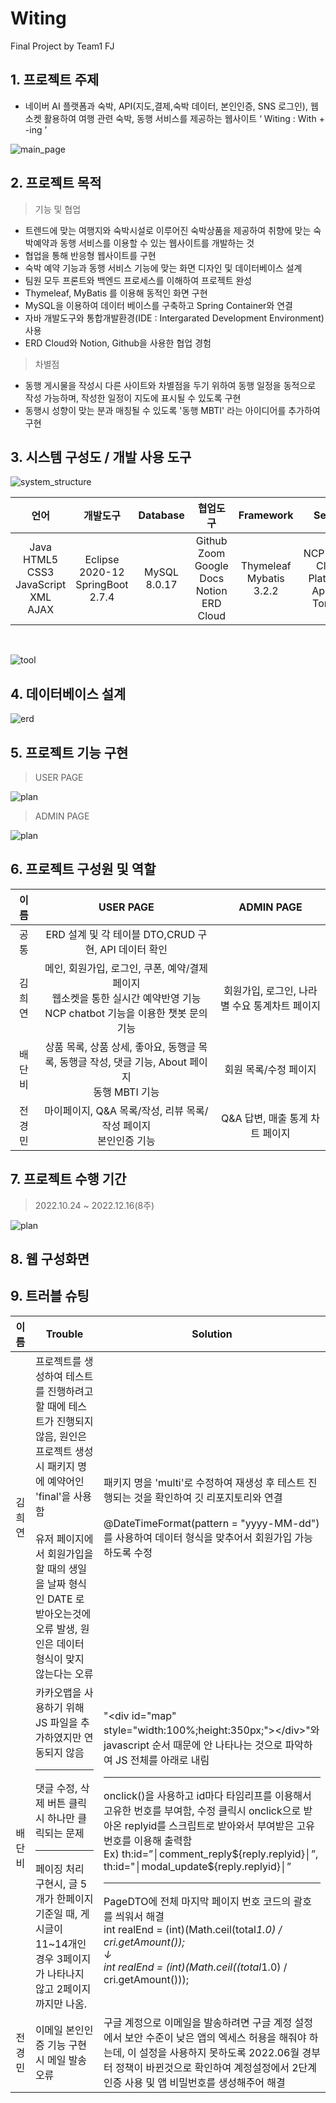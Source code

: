 # Witing
Final Project by Team1 FJ

## 1. 프로젝트 주제
- 네이버 AI 플랫폼과 숙박, API(지도,결제,숙박 데이터, 본인인증, SNS 로그인), 웹소켓 활용하여 여행 관련 숙박, 동행 서비스를 제공하는 웹사이트 ‘ Witing : With + -ing ’

![main_page](witing/src/main/resources/static/images/readme/main_page.png)


## 2. 프로젝트 목적
> 기능 및 협업 <br>
- 트렌드에 맞는 여행지와 숙박시설로 이루어진 숙박상품을 제공하여 취향에 맞는 숙박예약과 동행 서비스를 이용할 수 있는 웹사이트를 개발하는 것 
- 협업을 통해 반응형 웹사이트를 구현
- 숙박 예약 기능과 동행 서비스 기능에 맞는 화면 디자인 및 데이터베이스 설계
- 팀원 모두 프론트와 백엔드 프로세스를 이해하여 프로젝트 완성
- Thymeleaf, MyBatis 를 이용해 동적인 화면 구현
- MySQL을 이용하여 데이터 베이스를 구축하고 Spring Container와 연결
- 자바 개발도구와 통합개발환경(IDE : Intergarated Development Environment) 사용
- ERD Cloud와 Notion, Github을 사용한 협업 경험
> 차별점 <br>
- 동행 게시물을 작성시 다른 사이트와 차별점을 두기 위하여 동행 일정을 동적으로 작성 가능하며, 작성한 일정이 지도에 표시될 수 있도록 구현
- 동행시 성향이 맞는 분과 매칭될 수 있도록 '동행 MBTI' 라는 아이디어를 추가하여 구현



## 3. 시스템 구성도 / 개발 사용 도구
![system_structure](witing/src/main/resources/static/images/readme/system_structure.png)

|                            언어                            |                 개발도구                  |    Database    |                           협업도구                           |          Framework          |         Server          |
|:--------------------------------------------------------:|:-------------------------------------:|:--------------:|:--------------------------------------------------------:|:---------------------------:|:-----------------------:|
| Java<br/>HTML5<br/>CSS3<br/>JavaScript<br/>XML<br/>AJAX  | Eclipse 2020-12<br/>SpringBoot 2.7.4  |  MySQL 8.0.17  | Github<br/>Zoom<br/>Google Docs<br/>Notion<br/>ERD Cloud | Thymeleaf<br/>Mybatis 3.2.2 | NCP(Naver Cloud Platform)<br/>Apache Tomcat |

<br>

![tool](witing/src/main/resources/static/images/readme/tool.jpg)


## 4. 데이터베이스 설계
![erd](witing/src/main/resources/static/images/readme/erd.jpg)



## 5. 프로젝트 기능 구현
> USER PAGE <br>

![plan](witing/src/main/resources/static/images/readme/user_page.png)

> ADMIN PAGE <br>

![plan](witing/src/main/resources/static/images/readme/admin_page.png)

## 6. 프로젝트 구성원 및 역할
| 이름 |                                      <center>USER PAGE                                      |<center>ADMIN PAGE|
| :---: |:-------------------------------------------------------------------------------------------:|:---:|
|공통|                       <center>ERD 설계 및 각 테이블 DTO,CRUD 구현, API 데이터 확인                        |
|김희연| <center>메인, 회원가입, 로그인, 쿠폰, 예약/결제 페이지<br>웹소켓을 통한 실시간 예약반영 기능<br>NCP chatbot 기능을 이용한 챗봇 문의 기능 |회원가입, 로그인, 나라별 수요 통계차트 페이지|
|배단비|          <center>상품 목록, 상품 상세, 좋아요, 동행글 목록, 동행글 작성, 댓글 기능, About 페이지<br>동행 MBTI 기능          |회원 목록/수정 페이지|
|전경민|                      <center>마이페이지, Q&A 목록/작성, 리뷰 목록/작성 페이지<br>본인인증 기능                      |Q&A 답변, 매출 통계 차트 페이지|



## 7. 프로젝트 수행 기간
> 2022.10.24 ~ 2022.12.16(8주)

![plan](witing/src/main/resources/static/images/readme/plan.png)


## 8. 웹 구성화면


## 9. 트러블 슈팅
| 이름 | <center>Trouble                                                                                                                                                  | <center>Solution                                                                                                                                                                                                                                                                                                                                                                                                                                                                                     |
| :---: |------------------------------------------------------------------------------------------------------------------------------------------------------------------|------------------------------------------------------------------------------------------------------------------------------------------------------------------------------------------------------------------------------------------------------------------------------------------------------------------------------------------------------------------------------------------------------------------------------------------------------------------------------------------------------|
|김희연| 프로젝트를 생성하여 테스트를 진행하려고 할 때에 테스트가 진행되지 않음, 원인은 프로젝트 생성시 패키지 명에 예약어인 'final'을 사용함<br><br>유저 페이지에서 회원가입을 할 때의 생일을 날짜 형식인 DATE 로 받아오는것에 오류 발생, 원인은 데이터 형식이 맞지 않는다는 오류 | 패키지 명을 'multi'로 수정하여 재생성 후 테스트 진행되는 것을 확인하여 깃 리포지토리와 연결<br><br>@DateTimeFormat(pattern = "yyyy-MM-dd")를 사용하여 데이터 형식을 맞추어서 회원가입 가능하도록 수정                                                                                                                                                                                                                                                                                                                                                              |
|배단비| 카카오맵을 사용하기 위해 JS 파일을 추가하였지만 연동되지 않음<hr>댓글 수정, 삭제 버튼 클릭시 하나만 클릭되는 문제<hr>페이징 처리 구현시, 글 5개가 한페이지 기준일 때, 게시글이 11~14개인 경우 3페이지가 나타나지 않고 2페이지까지만 나옴.                   | "\<div id="map" style="width:100%;height:350px;"\>\</div\>"와 javascript 순서 때문에 안 나타나는 것으로 파악하여 JS 전체를 아래로 내림<hr>onclick()을 사용하고 id마다 타임리프를 이용해서 고유한 번호를 부여함, 수정 클릭시 onclick으로 받아온 replyid를 스크립트로 받아와서 부여받은 고유번호를 이용해 출력함<br/>Ex) th:id=”│comment_reply${reply.replyid}│”, th:id="│modal_update${reply.replyid}│”<hr>PageDTO에 전체 마지막 페이지 번호 코드의 괄호를 씌워서 해결 <br/>int realEnd = (int)(Math.ceil(total*1.0) / cri.getAmount());<br/>↓<br/>int realEnd = (int)(Math.ceil((total*1.0) / cri.getAmount())); |
|전경민| 이메일 본인인증 기능 구현 시 메일 발송 오류                                                                                                                                        | 구글 계정으로 이메일을 발송하려면 구글 계정 설정에서 보안 수준이 낮은 앱의 엑세스 허용을 해줘야 하는데, 이 설정을 사용하지 못하도록 2022.06월 경부터 정책이 바뀐것으로 확인하여 계정설정에서 2단계 인증 사용 및 앱 비밀번호를 생성해주어 해결                                                                                                                                                                                                                                                                                                                                                          |

